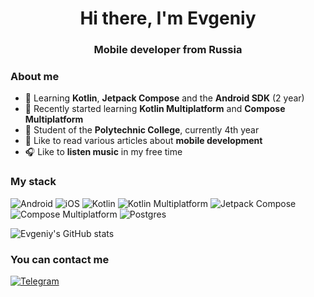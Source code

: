 <div id="header" align="center">
  <h1>Hi there, I'm Evgeniy</h1>
  <h3>Mobile developer from Russia</h3>
</div>

### About me
- &#128214; Learning **Kotlin**, **Jetpack Compose** and the **Android SDK** (2 year)
- 📱 Recently started learning **Kotlin Multiplatform** and **Compose Multiplatform**
- &#127979; Student of the **Polytechnic College**, currently 4th year
- &#128240; Like to read various articles about **mobile development**
- &#127911; Like to **listen music** in my free time

### My stack
![Android](https://img.shields.io/badge/Android-3DDC84?style=for-the-badge&logo=android&logoColor=white)
![iOS](https://img.shields.io/badge/iOS-000000?style=for-the-badge&logo=apple&logoColor=white)
![Kotlin](https://img.shields.io/badge/Kotlin-0095D5?style=for-the-badge&logo=kotlin&logoColor=white)
![Kotlin Multiplatform](https://img.shields.io/badge/Kotlin%20Multiplatform-0095D5?style=for-the-badge&logo=kotlin&logoColor=white)
![Jetpack Compose](https://img.shields.io/badge/Jetpack%20Compose-4285F4?style=for-the-badge&logo=jetpackcompose&logoColor=white)
![Compose Multiplatform](https://img.shields.io/badge/Compose%20Multiplatform-4285F4?style=for-the-badge&logo=jetpackcompose&logoColor=white)
![Postgres](https://img.shields.io/badge/PostgreSQL-4169E1?style=for-the-badge&logo=postgresql&logoColor=white)

![Evgeniy's GitHub stats](https://github-readme-stats.vercel.app/api?username=zheniaregbl&show_icons=true&theme=holi)

### You can contact me
[![Telegram](https://img.shields.io/badge/Telegram-2CA5E0?style=for-the-badge&logo=telegram&logoColor=white)](https://t.me/regbl)

